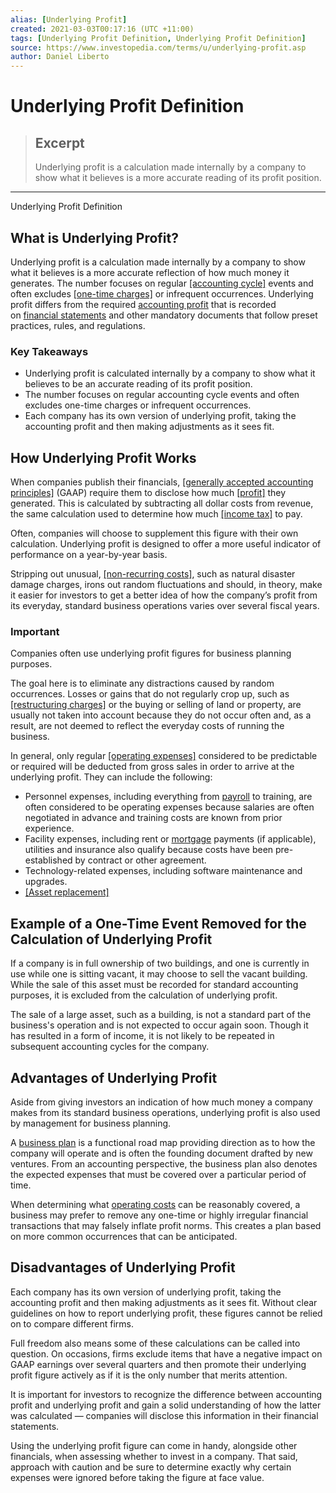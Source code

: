```yaml
---
alias: [Underlying Profit]
created: 2021-03-03T00:17:16 (UTC +11:00)
tags: [Underlying Profit Definition, Underlying Profit Definition]
source: https://www.investopedia.com/terms/u/underlying-profit.asp
author: Daniel Liberto
---
```


# Underlying Profit Definition

> ## Excerpt
> Underlying profit is a calculation made internally by a company to show what it believes is a more accurate reading of its profit position.

---

Underlying Profit Definition
## What is Underlying Profit?

Underlying profit is a calculation made internally by a company to show what it believes is a more accurate reflection of how much money it generates. The number focuses on regular [[accounting cycle]](https://www.investopedia.com/terms/a/accounting-cycle.asp) events and often excludes [[one-time charges]](https://www.investopedia.com/terms/o/one-time-charge.asp) or infrequent occurrences. Underlying profit differs from the required [accounting profit](https://www.investopedia.com/terms/a/accountingprofit.asp) that is recorded on [financial statements](https://www.investopedia.com/terms/f/financial-statements.asp) and other mandatory documents that follow preset practices, rules, and regulations.

### Key Takeaways

-   Underlying profit is calculated internally by a company to show what it believes to be an accurate reading of its profit position.
-   The number focuses on regular accounting cycle events and often excludes one-time charges or infrequent occurrences.
-   Each company has its own version of underlying profit, taking the accounting profit and then making adjustments as it sees fit.

## How Underlying Profit Works

When companies publish their financials, [[generally accepted accounting principles]](https://www.investopedia.com/terms/g/gaap.asp) (GAAP) require them to disclose how much [[profit]](https://www.investopedia.com/terms/p/profit.asp) they generated. This is calculated by subtracting all dollar costs from revenue, the same calculation used to determine how much [[income tax]](https://www.investopedia.com/terms/i/incometax.asp) to pay.

Often, companies will choose to supplement this figure with their own calculation. Underlying profit is designed to offer a more useful indicator of performance on a year-by-year basis.

Stripping out unusual, [[non-recurring costs]](https://www.investopedia.com/terms/n/nonrecurringcharge.asp), such as natural disaster damage charges, irons out random fluctuations and should, in theory, make it easier for investors to get a better idea of how the company’s profit from its everyday, standard business operations varies over several fiscal years.

### Important

Companies often use underlying profit figures for business planning purposes.

The goal here is to eliminate any distractions caused by random occurrences. Losses or gains that do not regularly crop up, such as [[restructuring charges]](https://www.investopedia.com/terms/r/restructuring-charge.asp) or the buying or selling of land or property, are usually not taken into account because they do not occur often and, as a result, are not deemed to reflect the everyday costs of running the business.

In general, only regular [[operating expenses]](https://www.investopedia.com/terms/o/operating_expense.asp) considered to be predictable or required will be deducted from gross sales in order to arrive at the underlying profit. They can include the following:

-   Personnel expenses, including everything from [payroll](https://www.investopedia.com/terms/p/payroll.asp) to training, are often considered to be operating expenses because salaries are often negotiated in advance and training costs are known from prior experience.
-   Facility expenses, including rent or [mortgage](https://www.investopedia.com/terms/m/mortgage.asp) payments (if applicable), utilities and insurance also qualify because costs have been pre-established by contract or other agreement.
-   Technology-related expenses, including software maintenance and upgrades.
-   [[Asset replacement]](https://www.investopedia.com/terms/r/replacementcost.asp)

## Example of a One-Time Event Removed for the Calculation of Underlying Profit

If a company is in full ownership of two buildings, and one is currently in use while one is sitting vacant, it may choose to sell the vacant building. While the sale of this asset must be recorded for standard accounting purposes, it is excluded from the calculation of underlying profit.

The sale of a large asset, such as a building, is not a standard part of the business's operation and is not expected to occur again soon. Though it has resulted in a form of income, it is not likely to be repeated in subsequent accounting cycles for the company.

## Advantages of Underlying Profit

Aside from giving investors an indication of how much money a company makes from its standard business operations, underlying profit is also used by management for business planning.

A [business plan](https://www.investopedia.com/terms/b/business-plan.asp) is a functional road map providing direction as to how the company will operate and is often the founding document drafted by new ventures. From an accounting perspective, the business plan also denotes the expected expenses that must be covered over a particular period of time. 

When determining what [operating costs](https://www.investopedia.com/terms/o/operating-cost.asp) can be reasonably covered, a business may prefer to remove any one-time or highly irregular financial transactions that may falsely inflate profit norms. This creates a plan based on more common occurrences that can be anticipated.

## Disadvantages of Underlying Profit

Each company has its own version of underlying profit, taking the accounting profit and then making adjustments as it sees fit. Without clear guidelines on how to report underlying profit, these figures cannot be relied on to compare different firms.

Full freedom also means some of these calculations can be called into question. On occasions, firms exclude items that have a negative impact on GAAP earnings over several quarters and then promote their underlying profit figure actively as if it is the only number that merits attention.

It is important for investors to recognize the difference between accounting profit and underlying profit and gain a solid understanding of how the latter was calculated — companies will disclose this information in their financial statements.

Using the underlying profit figure can come in handy, alongside other financials, when assessing whether to invest in a company. That said, approach with caution and be sure to determine exactly why certain expenses were ignored before taking the figure at face value.
